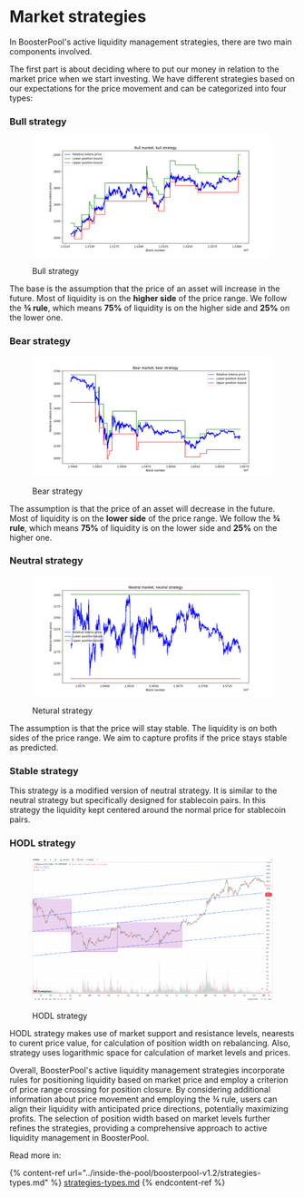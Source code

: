 # Market strategies

In BoosterPool's active liquidity management strategies, there are two main components involved.&#x20;

The first part is about deciding where to put our money in relation to the market price when we start investing. We have different strategies based on our expectations for the price movement and can be categorized into four types:&#x20;

### **Bull strategy**

<figure><img src="../.gitbook/assets/bull_bull.png" alt=""><figcaption><p>Bull strategy</p></figcaption></figure>

The base is the assumption that the price of an asset will increase in the future. Most of liquidity is on the **higher side** of the price range. We follow the **¾ rule**, which means **75%** of liquidity is on the higher side and **25%** on the lower one.

### **Bear strategy**

<figure><img src="../.gitbook/assets/bear_bear.png" alt=""><figcaption><p>Bear strategy</p></figcaption></figure>

The assumption is that the price of an asset will decrease in the future. Most of liquidity is on the **lower side** of the price range. We follow the **¾ rule**, which means **75%** of liquidity is on the lower side and **25%** on the higher one.

### **Neutral strategy**

<figure><img src="../.gitbook/assets/neutral_neutral.png" alt=""><figcaption><p>Netural strategy</p></figcaption></figure>

The assumption is that the price will stay stable. The liquidity is on both sides of the price range. We aim to capture profits if the price stays stable as predicted.

### Stable strategy

This strategy is a modified version of neutral strategy. It is similar to the neutral strategy but specifically designed for stablecoin pairs. In this strategy the liquidity kept centered around the normal price for stablecoin pairs.

### HODL strategy

<figure><img src="../.gitbook/assets/image (51).png" alt=""><figcaption><p>HODL strategy</p></figcaption></figure>

HODL strategy makes use of market support and resistance levels, nearests to curent price value, for calculation of position width on rebalancing. Also, strategy uses logarithmic space for calculation of market levels and prices.


Overall, BoosterPool's active liquidity management strategies incorporate rules for positioning liquidity based on market price and employ a criterion of price range crossing for position closure. By considering additional information about price movement and employing the ¾ rule, users can align their liquidity with anticipated price directions, potentially maximizing profits. The selection of position width based on market levels further refines the strategies, providing a comprehensive approach to active liquidity management in BoosterPool.

Read more in:

{% content-ref url="../inside-the-pool/boosterpool-v1.2/strategies-types.md" %}
[strategies-types.md](../inside-the-pool/boosterpool-v1.2/strategies-types.md)
{% endcontent-ref %}
